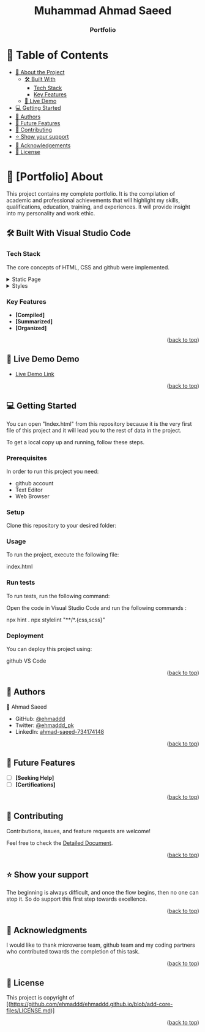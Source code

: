<a name="readme-top"></a>

<div align="center">

  <h1><b>Muhammad Ahmad Saeed</b></h1>
  <h3><b>Portfolio</b></h3>

</div>

# 📗 Table of Contents

- [📖 About the Project](#about-project)
  - [🛠 Built With](#built-with)
    - [Tech Stack](#tech-stack)
    - [Key Features](#key-features)
  - [🚀 Live Demo](#live-demo)
- [💻 Getting Started](#getting-started)
- [👥 Authors](#authors)
- [🔭 Future Features](#future-features)
- [🤝 Contributing](#contributing)
- [⭐️ Show your support](#support)
- [🙏 Acknowledgements](#acknowledgements)
- [📝 License](#license)

# 📖 [Portfolio] <a name="about-project">About</a>

This project contains my complete portfolio. It is the compilation of academic and professional achievements that will highlight my skills, qualifications, education, training, and experiences. It will provide insight into my personality and work ethic.

## 🛠 Built With <a name="built-with">Visual Studio Code</a>

### Tech Stack <a name="tech-stack"></a>

The core concepts of HTML, CSS and github were implemented.

<details>
  <summary>Static Page</summary>
  <ul>
    <li><a href="https://html.com/">HTML</a></li>
  </ul>
</details>

<details>
  <summary>Styles</summary>
  <ul>
    <li><a href="https://www.w3schools.com/css/default.asp">CSS</a></li>
  </ul>
</details>

### Key Features <a name="key-features"></a>

- **[Compiled]**
- **[Summarized]**
- **[Organized]**

<p align="right">(<a href="#readme-top">back to top</a>)</p>

## 🚀 Live Demo <a name="live-demo">Demo</a>

- [Live Demo Link](https://ehmaddd.github.io/)

<p align="right">(<a href="#readme-top">back to top</a>)</p>

## 💻 Getting Started <a name="getting-started"></a>

You can open "Index.html" from this repository because it is the very first file of this project and it will lead you to the rest of data in the project.

To get a local copy up and running, follow these steps.

### Prerequisites

In order to run this project you need:

<ul>
    <li>github account</li>
    <li>Text Editor</li>
    <li>Web Browser</li>
</ul>

### Setup

Clone this repository to your desired folder:

### Usage

To run the project, execute the following file:

index.html

### Run tests

To run tests, run the following command:

Open the code in Visual Studio Code and run the following commands :

npx hint .
npx stylelint "**/*.{css,scss}"

### Deployment

You can deploy this project using:

github
VS Code

<p align="right">(<a href="#readme-top">back to top</a>)</p>

## 👥 Authors <a name="authors"></a>

👤 Ahmad Saeed

- GitHub: [@ehmaddd](https://github.com/ehmaddd/)
- Twitter: [@ehmaddd_pk](https://twitter.com/ehmaddd_pk)
- LinkedIn: [ahmad-saeed-734174148](https://www.linkedin.com/in/ahmad-saeed-734174148/)

<p align="right">(<a href="#readme-top">back to top</a>)</p>

## 🔭 Future Features <a name="future-features"></a>

- [ ] **[Seeking Help]**
- [ ] **[Certifications]**

<p align="right">(<a href="#readme-top">back to top</a>)</p>

## 🤝 Contributing <a name="contributing"></a>

Contributions, issues, and feature requests are welcome!

Feel free to check the [Detailed Document](https://github.com/ehmaddd/ehmaddd.github.io/blob/main/README.md).

<p align="right">(<a href="#readme-top">back to top</a>)</p>

## ⭐️ Show your support <a name="support"></a>

The beginning is always difficult, and once the flow begins, then no one can stop it. So do support this first step towards excellence.

<p align="right">(<a href="#readme-top">back to top</a>)</p>

## 🙏 Acknowledgments <a name="acknowledgements"></a>

I would like to thank microverse team, github team and my coding partners who contributed towards the completion of this task.

<p align="right">(<a href="#readme-top">back to top</a>)</p>

<!-- LICENSE -->

## 📝 License <a name="license"></a>

This project is copyright of [(https://github.com/ehmaddd/ehmaddd.github.io/blob/add-core-files/LICENSE.md)]

<p align="right">(<a href="#readme-top">back to top</a>)</p>
